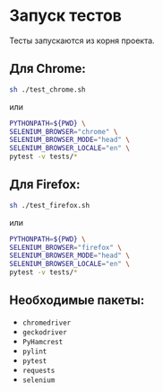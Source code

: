 # Запуск тестов
Тесты запускаются из корня проекта.

## Для Chrome:

```bash
sh ./test_chrome.sh
```

или

```bash
PYTHONPATH=${PWD} \
SELENIUM_BROWSER="chrome" \
SELENIUM_BROWSER_MODE="head" \
SELENIUM_BROWSER_LOCALE="en" \
pytest -v tests/*
```

## Для Firefox:

```bash
sh ./test_firefox.sh
```

или

```bash
PYTHONPATH=${PWD} \
SELENIUM_BROWSER="firefox" \
SELENIUM_BROWSER_MODE="head" \
SELENIUM_BROWSER_LOCALE="en" \
pytest -v tests/*
```

## Необходимые пакеты:

* `chromedriver`
* `geckodriver`
* `PyHamcrest`
* `pylint`
* `pytest`
* `requests`
* `selenium`
